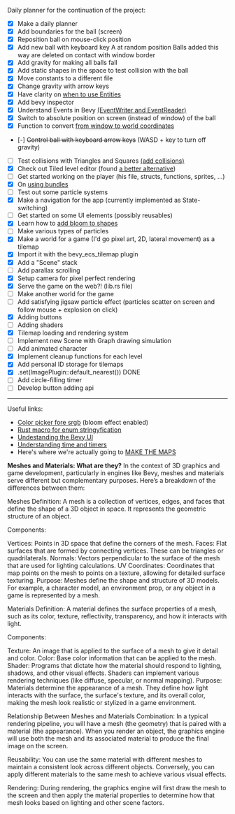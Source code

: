 Daily planner for the continuation of the project:

- [x] Make a daily planner
- [x] Add boundaries for the ball (screen)
- [x] Reposition ball on mouse-click position
- [x] Add new ball with keyboard key A at random position
        Balls added this way are deleted on contact with window border
- [x] Add gravity for making all balls fall
- [x] Add static shapes in the space to test collision with the ball
- [x] Move constants to a different file
- [x] Change gravity with arrow keys
- [x] Have clarity on [when to use Entities](https://taintedcoders.com/bevy/entities/)
- [x] Add bevy inspector
- [x] Understand Events in Bevy [(EventWriter and EventReader)](https://bevy-cheatbook.github.io/programming/events.html)
- [x] Switch to absolute position on screen (instead of window) of the ball
- [x] Function to convert [from window to world coordinates](https://stackoverflow.com/questions/64714076/how-do-i-convert-screen-space-to-world-space-coords-in-bevy-using-camera2dcompon)
- [-] ~~Control ball with keyboard arrow keys~~ (WASD + key to turn off gravity)
- [ ] Test collisions with Triangles and Squares [(add collisions)](https://kishimotostudios.com/articles/aabb_collision/)
- [x] Check out Tiled level editor (found [a better alternative](https://www.spritefusion.com/editor))
- [ ] Get started working on the player (his file, structs, functions, sprites, ...)
- [x] On [using bundles](https://bevy-cheatbook.github.io/programming/bundle.html)
- [ ] Test out some particle systems
- [x] Make a navigation for the app (currently implemented as State-switching)
- [ ] Get started on some UI elements (possibly reusables) 
- [x] Learn how to [add bloom to shapes](https://bevyengine.org/examples/2d-rendering/bloom-2d/)
- [ ] Make various types of particles 
- [x] Make a world for a game (I'd go pixel art, 2D, lateral movement) as a tilemap
- [x] Import it with the bevy_ecs_tilemap plugin
- [x] Add a "Scene" stack
- [ ] Add parallax scrolling
- [x] Setup camera for pixel perfect rendering
- [x] Serve the game on the web?! (lib.rs file)
- [ ] Make another world for the game
- [ ] Add satisfying jigsaw particle effect (particles scatter on screen and follow mouse + explosion on click)
- [x] Adding buttons
- [ ] Adding shaders
- [x] Tilemap loading and rendering system
- [ ] Implement new Scene with Graph drawing simulation
- [ ] Add animated character
- [x] Implement cleanup functions for each level
- [x] Add personal ID storage for tilemaps
- [x] .set(ImagePlugin::default_nearest()) DONE
- [ ] Add circle-filling timer
- [ ] Develop button adding api

----


Useful links:

- [Color picker fore srgb](https://developer.mozilla.org/en-US/docs/Web/CSS/CSS_colors/Color_picker_tool) (bloom effect enabled)
- [Rust macro for enum stringyfication](https://stackoverflow.com/questions/32710187/how-do-i-get-an-enum-as-a-string)
- [Undestanding the Bevy UI](https://taintedcoders.com/bevy/ui)
- [Understanding time and timers](https://bevy-cheatbook.github.io/fundamentals/time.html)
- Here's where we're actually going to [MAKE THE MAPS](https://www.spritefusion.com/editor)

**Meshes and Materials: What are they?**
In the context of 3D graphics and game development, particularly in engines like Bevy, meshes and materials serve different but complementary purposes. Here’s a breakdown of the differences between them:

Meshes
Definition: A mesh is a collection of vertices, edges, and faces that define the shape of a 3D object in space. It represents the geometric structure of an object.

Components:

Vertices: Points in 3D space that define the corners of the mesh.
Faces: Flat surfaces that are formed by connecting vertices. These can be triangles or quadrilaterals.
Normals: Vectors perpendicular to the surface of the mesh that are used for lighting calculations.
UV Coordinates: Coordinates that map points on the mesh to points on a texture, allowing for detailed surface texturing.
Purpose: Meshes define the shape and structure of 3D models. For example, a character model, an environment prop, or any object in a game is represented by a mesh.

Materials
Definition: A material defines the surface properties of a mesh, such as its color, texture, reflectivity, transparency, and how it interacts with light.

Components:

Texture: An image that is applied to the surface of a mesh to give it detail and color.
Color: Base color information that can be applied to the mesh.
Shader: Programs that dictate how the material should respond to lighting, shadows, and other visual effects. Shaders can implement various rendering techniques (like diffuse, specular, or normal mapping).
Purpose: Materials determine the appearance of a mesh. They define how light interacts with the surface, the surface's texture, and its overall color, making the mesh look realistic or stylized in a game environment.

Relationship Between Meshes and Materials
Combination: In a typical rendering pipeline, you will have a mesh (the geometry) that is paired with a material (the appearance). When you render an object, the graphics engine will use both the mesh and its associated material to produce the final image on the screen.

Reusability: You can use the same material with different meshes to maintain a consistent look across different objects. Conversely, you can apply different materials to the same mesh to achieve various visual effects.

Rendering: During rendering, the graphics engine will first draw the mesh to the screen and then apply the material properties to determine how that mesh looks based on lighting and other scene factors.

